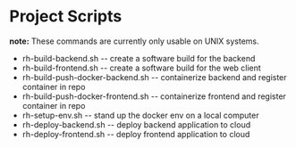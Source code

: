 # Project Scripts
**note:** These commands are currently only usable on UNIX systems.

* rh-build-backend.sh -- create a software build for the backend
* rh-build-frontend.sh -- create a software build for the web client
* rh-build-push-docker-backend.sh -- containerize backend and register container in repo
* rh-build-push-docker-frontend.sh -- containerize frontend and register container in repo
* rh-setup-env.sh -- stand up the docker env on a local computer
* rh-deploy-backend.sh -- deploy backend application to cloud
* rh-deploy-frontend.sh -- deploy frontend application to cloud
